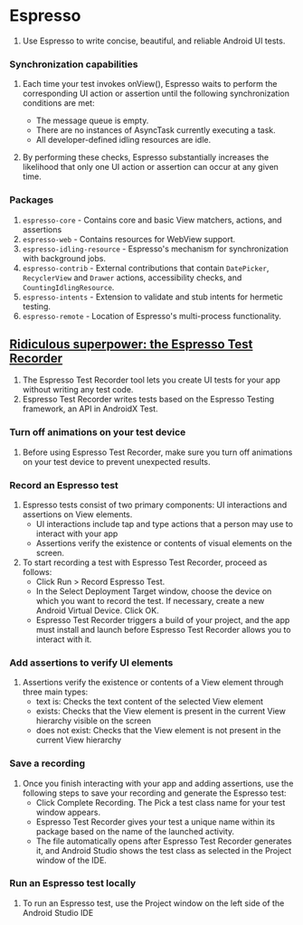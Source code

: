 #  Espresso


1. Use Espresso to write concise, beautiful, and reliable Android UI tests.

### Synchronization capabilities

1. Each time your test invokes onView(), Espresso waits to perform the corresponding UI action or assertion until the following synchronization conditions are met:

   - The message queue is empty.
   - There are no instances of AsyncTask currently executing a task.
   - All developer-defined idling resources are idle.

1. By performing these checks, Espresso substantially increases the likelihood that only one UI action or assertion can occur at any given time.

### Packages

1. `espresso-core` - Contains core and basic View matchers, actions, and assertions
1. `espresso-web` - Contains resources for WebView support.
1. `espresso-idling-resource` - Espresso's mechanism for synchronization with background jobs.
1. `espresso-contrib` - External contributions that contain `DatePicker`, `RecyclerView` and `Drawer` actions, accessibility checks, and `CountingIdlingResource`.
1. `espresso-intents` - Extension to validate and stub intents for hermetic testing.
1. `espresso-remote` - Location of Espresso's multi-process functionality.

## [Ridiculous superpower: the Espresso Test Recorder](https://developer.android.com/studio/test/espresso-test-recorder)

1. The Espresso Test Recorder tool lets you create UI tests for your app without writing any test code.
1. Espresso Test Recorder writes tests based on the Espresso Testing framework, an API in AndroidX Test.

### Turn off animations on your test device

1. Before using Espresso Test Recorder, make sure you turn off animations on your test device to prevent unexpected results.

### Record an Espresso test

1. Espresso tests consist of two primary components: UI interactions and assertions on View elements.
   - UI interactions include tap and type actions that a person may use to interact with your app
   - Assertions verify the existence or contents of visual elements on the screen.
1. To start recording a test with Espresso Test Recorder, proceed as follows:
   - Click Run > Record Espresso Test.
   - In the Select Deployment Target window, choose the device on which you want to record the test. If necessary, create a new Android Virtual Device. Click OK.
   - Espresso Test Recorder triggers a build of your project, and the app must install and launch before Espresso Test Recorder allows you to interact with it.

### Add assertions to verify UI elements

1. Assertions verify the existence or contents of a View element through three main types:
   - text is: Checks the text content of the selected View element
   - exists: Checks that the View element is present in the current View hierarchy visible on the screen
   - does not exist: Checks that the View element is not present in the current View hierarchy

### Save a recording

1. Once you finish interacting with your app and adding assertions, use the following steps to save your recording and generate the Espresso test:
   - Click Complete Recording. The Pick a test class name for your test window appears.
   - Espresso Test Recorder gives your test a unique name within its package based on the name of the launched activity.
   - The file automatically opens after Espresso Test Recorder generates it, and Android Studio shows the test class as selected in the Project window of the IDE.

### Run an Espresso test locally

1. To run an Espresso test, use the Project window on the left side of the Android Studio IDE